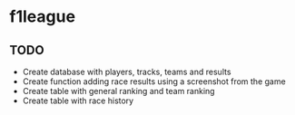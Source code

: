 # f1league
## TODO
- Create database with players, tracks, teams and results
- Create function adding race results using a screenshot from the game
- Create table with general ranking and team ranking
- Create table with race history
